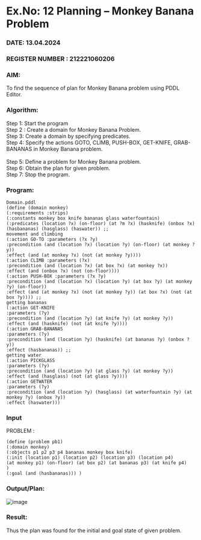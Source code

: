 # Ex.No: 12  Planning –  Monkey Banana Problem
### DATE: 13.04.2024                                                                           
### REGISTER NUMBER : 212221060206
### AIM: 
To find the sequence of plan for Monkey Banana problem using PDDL Editor.
###  Algorithm:
Step 1:  Start the program <br> 
Step 2 : Create a domain for Monkey Banana Problem. <br> 
Step 3:  Create a domain by specifying predicates. <br> 
Step 4: Specify the actions GOTO, CLIMB, PUSH-BOX, GET-KNIFE, GRAB-BANANAS in Monkey Banana problem.<br>  
Step 5:   Define a problem for Monkey Banana problem.<br> 
Step 6:  Obtain the plan for given problem.<br> 
Step 7: Stop the program.<br> 
### Program:

```
Domain.pddl 
(define (domain monkey) 
(:requirements :strips) 
(:constants monkey box knife bananas glass waterfountain) 
(:predicates (location ?x) (on-floor) (at ?m ?x) (hasknife) (onbox ?x) 
(hasbananas) (hasglass) (haswater)) ;; 
movement and climbing 
(:action GO-TO :parameters (?x ?y) 
:precondition (and (location ?x) (location ?y) (on-floor) (at monkey ?y)) 
:effect (and (at monkey ?x) (not (at monkey ?y)))) 
(:action CLIMB :parameters (?x) 
:precondition (and (location ?x) (at box ?x) (at monkey ?x)) 
:effect (and (onbox ?x) (not (on-floor)))) 
(:action PUSH-BOX :parameters (?x ?y) 
:precondition (and (location ?x) (location ?y) (at box ?y) (at monkey ?y) (on-floor)) 
:effect (and (at monkey ?x) (not (at monkey ?y)) (at box ?x) (not (at box ?y)))) ;; 
getting bananas 
(:action GET-KNIFE 
:parameters (?y) 
:precondition (and (location ?y) (at knife ?y) (at monkey ?y)) 
:effect (and (hasknife) (not (at knife ?y)))) 
(:action GRAB-BANANAS 
:parameters (?y) 
:precondition (and (location ?y) (hasknife) (at bananas ?y) (onbox ?y))
:effect (hasbananas)) ;; 
getting water 
(:action PICKGLASS 
:parameters (?y) 
:precondition (and (location ?y) (at glass ?y) (at monkey ?y)) 
:effect (and (hasglass) (not (at glass ?y)))) 
(:action GETWATER 
:parameters (?y) 
:precondition (and (location ?y) (hasglass) (at waterfountain ?y) (at monkey ?y) (onbox ?y)) 
:effect (haswater)))
```
### Input 
PROBLEM :
```
(define (problem pb1) 
(:domain monkey) 
(:objects p1 p2 p3 p4 bananas monkey box knife) 
(:init (location p1) (location p2) (location p3) (location p4) 
(at monkey p1) (on-floor) (at box p2) (at bananas p3) (at knife p4) 
) 
(:goal (and (hasbananas))) )
```

### Output/Plan:

![image](https://github.com/Rajesh242004/AI_Lab_2023-24/assets/117814063/554de26e-288d-4dda-a5f9-0d8925218f9c)


### Result:
Thus the plan was found for the initial and goal state of given problem.

